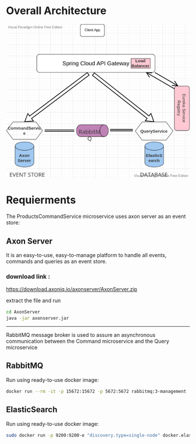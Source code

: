 # Overall Architecture
![GitHub Logo](Architecture.png)


# Requierments

The ProductsCommandService microservice uses axon server as an event store:

## Axon Server

It is an easy-to-use, easy-to-manage platform to handle all events, commands and queries as an event store.

### download link :

https://download.axoniq.io/axonserver/AxonServer.zip

extract the file and run

```bash
cd AxonServer
java -jar axonserver.jar
```

---

RabbitMQ message broker is used to assure an asynchronous communication between the Command microservice and the Query microservice

## RabbitMQ

Run using ready-to-use docker image:

```bash
docker run --rm -it -p 15672:15672 -p 5672:5672 rabbitmq:3-management
```

## ElasticSearch

Run using ready-to-use docker image:

```bash
sudo docker run -p 9200:9200-e "discovery.type=single-node" docker.elastic.co/elasticsearch/elasticsearch:7.10.0
```
